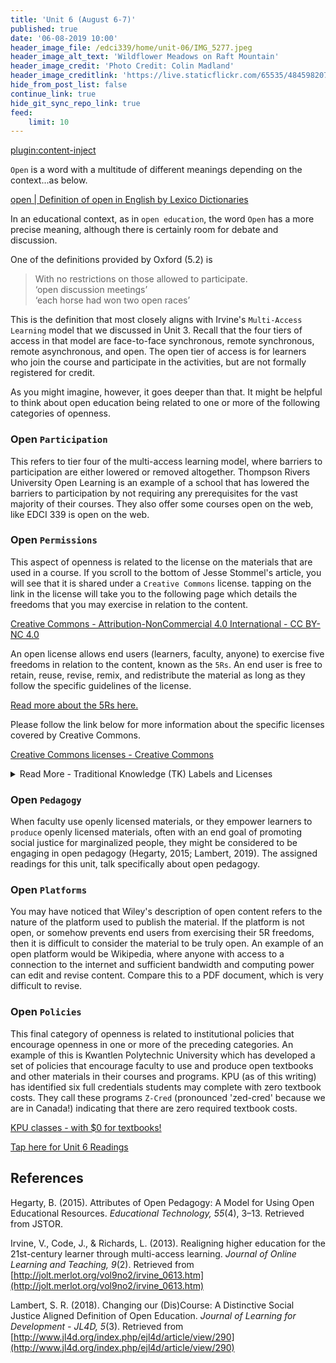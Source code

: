 ```yaml
---
title: 'Unit 6 (August 6-7)'
published: true
date: '06-08-2019 10:00'
header_image_file: /edci339/home/unit-06/IMG_5277.jpeg
header_image_alt_text: 'Wildflower Meadows on Raft Mountain'
header_image_credit: 'Photo Credit: Colin Madland'
header_image_creditlink: 'https://live.staticflickr.com/65535/48459820757_decd35570c_k_d.jpg'
hide_from_post_list: false
continue_link: true
hide_git_sync_repo_link: true
feed:
    limit: 10
---
```


[plugin:content-inject](_important-reminders)

`Open` is a word with a multitude of different meanings depending on the context...as below.

<a class="embedly-card" data-card-controls="0" href="https://www.lexico.com/en/definition/open">open | Definition of open in English by Lexico Dictionaries</a>
<script async src="//cdn.embedly.com/widgets/platform.js" charset="UTF-8"></script>

In an educational context, as in `open education`, the word `Open` has a more precise meaning, although there is certainly room for debate and discussion.

One of the definitions provided by Oxford (5.2) is

> With no restrictions on those allowed to participate.  
> ‘open discussion meetings’  
> ‘each horse had won two open races’  

This is the definition that most closely aligns with Irvine's `Multi-Access Learning` model that we discussed in Unit 3. Recall that the four tiers of access in that model are face-to-face synchronous, remote synchronous, remote asynchronous, and open. The open tier of access is for learners who join the course and participate in the activities, but are not formally registered for credit.

As you might imagine, however, it goes deeper than that. It might be helpful to think about open education being related to one or more of the following categories of openness.

### Open `Participation`

This refers to tier four of the multi-access learning model, where barriers to participation are either lowered or removed altogether. Thompson Rivers University Open Learning is an example of a school that has lowered the barriers to participation by not requiring any prerequisites for the vast majority of their courses. They also offer some courses open on the web, like EDCI 339 is open on the web.

### Open `Permissions`

This aspect of openness is related to the license on the materials that are used in a course. If you scroll to the bottom of Jesse Stommel's article, you will see that it is shared under a `Creative Commons` license. tapping on the link in the license will take you to the following page which details the freedoms that you may exercise in relation to the content.

<a class="embedly-card" data-card-controls="0" href="https://creativecommons.org/licenses/by-nc/4.0/">Creative Commons - Attribution-NonCommercial 4.0 International - CC BY-NC 4.0</a>
<script async src="//cdn.embedly.com/widgets/platform.js" charset="UTF-8"></script>

An open license allows end users (learners, faculty, anyone) to exercise five freedoms in relation to the content, known as the `5Rs`. An end user is free to retain, reuse, revise, remix, and redistribute the material as long as they follow the specific guidelines of the license.

[Read more about the 5Rs here.](http://opencontent.org/definition/)


Please follow the link below for more information about the specific licenses covered by Creative Commons.

<a class="embedly-card" data-card-controls="0" href="https://creativecommons.org/share-your-work/licensing-types-examples/">Creative Commons licenses - Creative Commons</a><script async src="//cdn.embedly.com/widgets/platform.js" charset="UTF-8"></script>

<details>
  <summary>Read More - Traditional Knowledge (TK) Labels and Licenses</summary>
    <p>There are also more recently developed licenses and labels designed specifically for Indigenous traditional knowledge, as below.

    <a class="embedly-card" data-card-controls="0" href="http://localcontexts.org/tk-licenses/">TK Licenses - Local Contexts</a><script async src="//cdn.embedly.com/widgets/platform.js" charset="UTF-8"></script>
    </p>
</details>  


### Open `Pedagogy`

When faculty use openly licensed materials, or they empower learners to `produce` openly licensed materials, often with an end goal of promoting social justice for marginalized people, they might be considered to be engaging in open pedagogy (Hegarty, 2015; Lambert, 2019). The assigned readings for this unit, talk specifically about open pedagogy.

### Open `Platforms`

You may have noticed that Wiley's description of open content refers to the nature of the platform used to publish the material. If the platform is not open, or somehow prevents end users from exercising their 5R freedoms, then it is difficult to consider the material to be truly open. An example of an open platform would be Wikipedia, where anyone with access to a connection to the internet and sufficient bandwidth and computing power can edit and revise content. Compare this to a PDF document, which is very difficult to revise.

### Open `Policies`

This final category of openness is related to institutional policies that encourage openness in one or more of the preceding categories. An example of this is Kwantlen Polytechnic University which has developed a set of policies that encourage faculty to use and produce open textbooks and other materials in their courses and programs. KPU (as of this writing) has identified six full credentials students may complete with zero textbook costs. They call these programs `Z-Cred` (pronounced 'zed-cred' because we are in Canada!) indicating that there are zero required textbook costs.

<a class="embedly-card" data-card-controls="0" href="https://www.kpu.ca/open/ztc">KPU classes - with $0 for textbooks!</a>
<script async src="//cdn.embedly.com/widgets/platform.js" charset="UTF-8"></script>

[Tap here for Unit 6 Readings](https://teaching.madland.ca/edci339/home/unit-06-readings?classes=btn,btn-primary)

## References

Hegarty, B. (2015). Attributes of Open Pedagogy: A Model for Using Open Educational Resources. *Educational Technology, 55*(4), 3–13. Retrieved from JSTOR.

Irvine, V., Code, J., & Richards, L. (2013). Realigning higher education for the 21st-century learner through multi-access learning. *Journal of Online Learning and Teaching, 9*(2). Retrieved from [http://jolt.merlot.org/vol9no2/irvine_0613.htm](http://jolt.merlot.org/vol9no2/irvine_0613.htm)

Lambert, S. R. (2018). Changing our (Dis)Course: A Distinctive Social Justice Aligned Definition of Open Education. *Journal of Learning for Development - JL4D, 5*(3). Retrieved from [http://www.jl4d.org/index.php/ejl4d/article/view/290](http://www.jl4d.org/index.php/ejl4d/article/view/290)
